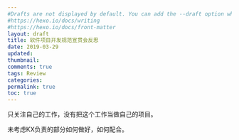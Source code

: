```yaml
---
#Drafts are not displayed by default. You can add the --draft option when running Hexo or enable the render_drafts setting in _config.yml to render drafts.
#https://hexo.io/docs/writing
#https://hexo.io/docs/front-matter
layout: draft
title: 软件项目开发规范宣贯会反思
date: 2019-03-29
updated: 
thumbnail: 
comments: true
tags: Review
categories: 
permalink: true
toc: true
---
```


只关注自己的工作，没有把这个工作当做自己的项目。

未考虑KX负责的部分如何做好，如何配合。

